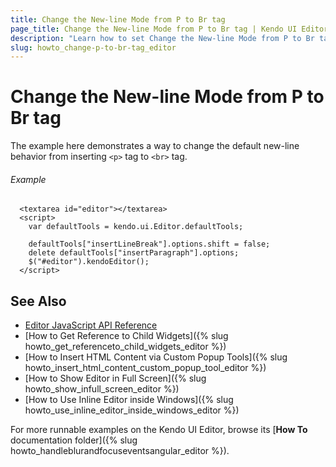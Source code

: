 ```yaml
---
title: Change the New-line Mode from P to Br tag
page_title: Change the New-line Mode from P to Br tag | Kendo UI Editor
description: "Learn how to set Change the New-line Mode from P to Br tag in a Kendo UI Editor widget."
slug: howto_change-p-to-br-tag_editor
---
```


# Change the New-line Mode from P to Br tag

The example here demonstrates a way to change the default new-line behavior from inserting `<p>` tag to `<br>` tag.

###### Example

```dojo
  <textarea id="editor"></textarea>
  <script>
    var defaultTools = kendo.ui.Editor.defaultTools;

    defaultTools["insertLineBreak"].options.shift = false;
    delete defaultTools["insertParagraph"].options;
    $("#editor").kendoEditor();
  </script>
```

## See Also

* [Editor JavaScript API Reference](/api/javascript/ui/editor)
* [How to Get Reference to Child Widgets]({% slug howto_get_referenceto_child_widgets_editor %})
* [How to Insert HTML Content via Custom Popup Tools]({% slug howto_insert_html_content_custom_popup_tool_editor %})
* [How to Show Editor in Full Screen]({% slug howto_show_infull_screen_editor %})
* [How to Use Inline Editor inside Windows]({% slug howto_use_inline_editor_inside_windows_editor %})

For more runnable examples on the Kendo UI Editor, browse its [**How To** documentation folder]({% slug howto_handleblurandfocuseventsangular_editor %}).
